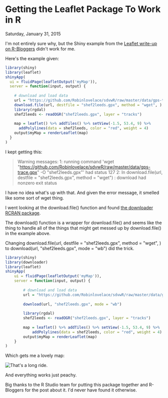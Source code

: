 # Getting the Leaflet Package To Work in R

Saturday, January 31, 2015  

I'm not entirely sure why, but the Shiny example from the [Leaflet write-up on R-Bloggers](http://www.r-bloggers.com/the-leaflet-package-for-online-mapping-in-r/) didn't work for me.

Here's the example given:


```r
library(shiny)
library(leaflet)
shinyApp(
  ui = fluidPage(leafletOutput('myMap')),
  server = function(input, output) {
    
    # download and load data
    url = "https://github.com/Robinlovelace/sdvwR/raw/master/data/gps-trace.gpx"
    download.file(url, destfile = "shef2leeds.gpx", method = "wget", )
    library(rgdal)
    shef2leeds <- readOGR("shef2leeds.gpx", layer = "tracks")
    
    map = leaflet() %>% addTiles() %>% setView(-1.5, 53.4, 9) %>% 
      addPolylines(data = shef2leeds, color = "red", weight = 4)
    output$myMap = renderLeaflet(map)
  }
)
```


I kept getting this:



> Warning messages:
> 1: running command 'wget  "https://github.com/Robinlovelace/sdvwR/raw/master/data/gps-trace.gpx" -O "shef2leeds.gpx"' had status 127 
> 2: In download.file(url, destfile = "shef2leeds.gpx", method = "wget") :
  download had nonzero exit status  


I have no idea what's up with that. And given the error message, it smelled like some sort of wget thing.  

I went looking at the download.file() function and found [the downloader RCRAN package](http://cran.r-project.org/web/packages/downloader/downloader.pdf).  

The download() function is a wrapper for download.file() and seems like the thing to handle all of the things that might get messed up by download.file() in the example above.  

Changing download.file(url, destfile = "shef2leeds.gpx", method = "wget", ) to download(url, "shef2leeds.gpx", mode = "wb") did the trick. 


```r
library(shiny)
library(downloader)
library(leaflet)
shinyApp(
    ui = fluidPage(leafletOutput('myMap')),
    server = function(input, output) {
        
        # download and load data
        url = "https://github.com/Robinlovelace/sdvwR/raw/master/data/gps-trace.gpx"
        
        download(url, "shef2leeds.gpx", mode = "wb")
        
        library(rgdal)
        shef2leeds <- readOGR("shef2leeds.gpx", layer = "tracks")
        
        map = leaflet() %>% addTiles() %>% setView(-1.5, 53.4, 9) %>% 
            addPolylines(data = shef2leeds, color = "red", weight = 4)
        output$myMap = renderLeaflet(map)
    }
)
```


Which gets me a lovely map:  

![That's a long ride.](http://i.imgur.com/tniXD3P.jpg)

And everything works just peachy.

Big thanks to the R Studio team for putting this package together and R-Bloggers for the post about it.
I'd never have found it otherwise.
